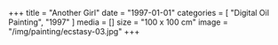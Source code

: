 +++
title = "Another Girl"
date = "1997-01-01"
categories = [ "Digital Oil Painting", "1997" ]
media = []
size = "100 x 100 cm"
image = "/img/painting/ecstasy-03.jpg"
+++
